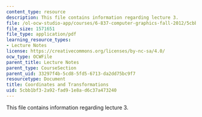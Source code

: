 ```yaml
---
content_type: resource
description: This file contains information regarding lecture 3.
file: /ol-ocw-studio-app/courses/6-837-computer-graphics-fall-2012/5cbb1bf32a92fad91e8ad6c37a473240_MIT6_837F12_Lec03.pdf
file_size: 1571651
file_type: application/pdf
learning_resource_types:
- Lecture Notes
license: https://creativecommons.org/licenses/by-nc-sa/4.0/
ocw_type: OCWFile
parent_title: Lecture Notes
parent_type: CourseSection
parent_uid: 33297f4b-5cd8-5fd5-6713-da2dd75bc9f7
resourcetype: Document
title: Coordinates and Transformations
uid: 5cbb1bf3-2a92-fad9-1e8a-d6c37a473240
---
```

This file contains information regarding lecture 3.